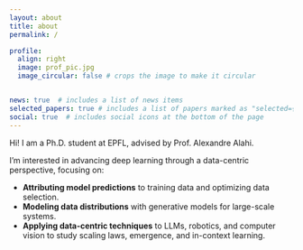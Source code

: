 ```yaml
---
layout: about
title: about
permalink: /

profile:
  align: right
  image: prof_pic.jpg
  image_circular: false # crops the image to make it circular


news: true  # includes a list of news items
selected_papers: true # includes a list of papers marked as "selected={true}"
social: true  # includes social icons at the bottom of the page
---
```

Hi! I am a Ph.D. student at EPFL, advised by Prof. Alexandre Alahi.

I’m interested in advancing deep learning through a data-centric perspective, focusing on:  

- **Attributing model predictions** to training data and optimizing data selection.  
- **Modeling data distributions** with generative models for large-scale systems.  
- **Applying data-centric techniques** to LLMs, robotics, and computer vision to study scaling laws, emergence, and in-context learning.  

[//]: # (Write your biography here. Tell the world about yourself. Link to your favorite [subreddit]&#40;http://reddit.com&#41;. You can put a picture in, too. The code is already in, just name your picture `prof_pic.jpg` and put it in the `img/` folder.)

[//]: # ()
[//]: # (Put your address / P.O. box / other info right below your picture. You can also disable any these elements by editing `profile` property of the YAML header of your `_pages/about.md`. Edit `_bibliography/papers.bib` and Jekyll will render your [publications page]&#40;/al-folio/publications/&#41; automatically.)

[//]: # ()
[//]: # (Link to your social media connections, too. This theme is set up to use [Font Awesome icons]&#40;http://fortawesome.github.io/Font-Awesome/&#41; and [Academicons]&#40;https://jpswalsh.github.io/academicons/&#41;, like the ones below. Add your Facebook, Twitter, LinkedIn, Google Scholar, or just disable all of them.)
